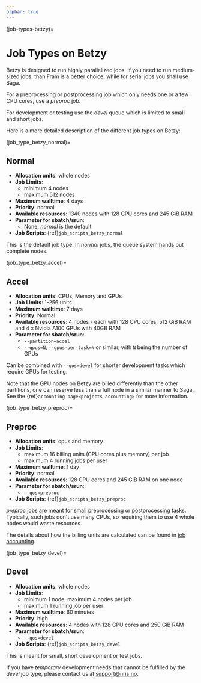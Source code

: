 ```yaml
---
orphan: true
---
```


(job-types-betzy)=

# Job Types on Betzy

Betzy is designed to run highly parallelized jobs.  If you need to run medium-sized jobs, than Fram is a better choice, while for serial jobs you shall use Saga.

For a preprocessing or postprocessing job which only needs one or a few CPU cores, use a *preproc* job.

For development or testing use the  *devel* queue which is limited to small and short jobs. 

Here is a more detailed description of the different job types on Betzy:


(job_type_betzy_normal)=

## Normal

- __Allocation units__: whole nodes
- __Job Limits__:
    - minimum 4 nodes
    - maximum 512 nodes
- __Maximum walltime__: 4 days
- __Priority__: normal
- __Available resources__: 1340 nodes with 128 CPU cores and 245 GiB RAM
- __Parameter for sbatch/srun__:
    - None, _normal_ is the default
- __Job Scripts__: {ref}`job_scripts_betzy_normal`

This is the default job type. In _normal_ jobs, the queue system hands out complete nodes.

(job_type_betzy_accel)=

## Accel
- __Allocation units__: CPUs, Memory and GPUs
- __Job Limits__: 1-256 units
- __Maximum walltime__: 7 days
- __Priority__: Normal
- __Available resources__: 4 nodes - each with 128 CPU cores, 512 GiB RAM and 4 x Nvidia A100 GPUs with 40GB RAM
- __Parameter for sbatch/srun__:
    - `--partition=accel`
    - `--gpus=N`, `--gpus-per-task=N` or similar, with `N` being the number of GPUs

Can be combined with `--qos=devel` for shorter development tasks which require
GPUs for testing.

Note that the GPU nodes on Betzy are billed differently than the other
partitions, one can reserve less than a full node in a similar manner to Saga.
See the {ref}`accounting page<projects-accounting>` for more information.


(job_type_betzy_preproc)=

## Preproc

- __Allocation units__: cpus and memory
- __Job Limits__:
    - maximum 16 billing units (CPU cores plus memory) per job
    - maximum 4 running jobs per user
- __Maximum walltime__: 1 day
- __Priority__: normal
- __Available resources__: 128 CPU cores and 245 GiB RAM on one node
- __Parameter for sbatch/srun__:
    - `--qos=preproc`
- __Job Scripts__: {ref}`job_scripts_betzy_preproc`

*preproc* jobs are meant for small preprocessing or postprocessing
tasks.  Typically, such jobs don't use many CPUs, so requiring them to
use 4 whole nodes would waste resources.

The details about how the billing units are calculated can be found
in [job accounting](../projects_accounting.md).


(job_type_betzy_devel)=

## Devel

- __Allocation units__: whole nodes
- __Job Limits__:
    - minimum 1 node, maximum 4 nodes per job
    - maximum 1 running job per user
- __Maximum walltime__: 60 minutes
- __Priority__: high
- __Available resources__: 4 nodes with 128 CPU cores and 250 GiB RAM
- __Parameter for sbatch/srun__: 
    - `--qos=devel`
- __Job Scripts__: {ref}`job_scripts_betzy_devel`

This is meant for small, short development or test jobs.

If you have _temporary_ development needs that cannot be fulfilled by the _devel_ job type, please contact us at
[support@nris.no](mailto:support@nris.no).
